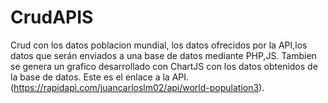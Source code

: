 # CrudAPIS
Crud con los datos poblacion mundial, los  datos ofrecidos por la API,los datos que serán enviados a una base de datos mediante PHP,JS.
Tambien se genera un grafico desarrollado con ChartJS con los datos obtenidos de la base de datos. 
Este es el enlace a la API.
(https://rapidapi.com/juancarloslm02/api/world-population3). 
